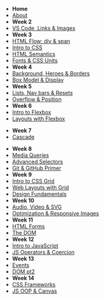- **Home**
- [About](/)
- **Week 2**
- [VS Code, Links & Images](./wk2/wk2b_intro_html.md)
- **Week 3**
- [HTML Flow: div & span](./wk3/wk03_HTML_Flow_Containers.md)
- [Intro to CSS](./wk3/wk03_Intro_CSS.md)
- [HTML Semantics](./wk3/wk3_2_HTML_Semantics.md)
- [Fonts & CSS Units](./wk/../wk3/wk3_3_text_units.md)
- **Week 4**
- [Background, Heroes & Borders](./wk4/wk4_1_background_heroes_border.md)
- [Box Model & Display](./wk4/wk4_2_boxModel.md)
- **Week 5**
- [Lists, Nav bars & Resets](./wk5/wk5_1_lists_reset.md)
- [Overflow & Position](./wk5/wk5_2_overflow_position.md)
- **Week 6**
- [Intro to Flexbox](./wk6/wk6_1_Flexbox.md)
- [Layouts with Flexbox](./wk6/wk6_2_Layouts_Flex.md)
<!-- - [Test 1 Practice Questions](./wk6/Test1_Practice.md)-->
- **Week 7**
- [Cascade](./wk7/wk7_1_cascade.md)
<!-- - [Test 1 Solution](./wk7/Test_1_Solution.md) -->
- **Week 8**
- [Media Queries](./wk8/media_queries.md)
- [Advanced Selectors](./wk8/advanced_selectors.md)
- [Git & GitHub Primer](./wk8/git_github.md)
- **Week 9**
- [Intro to CSS Grid](./wk9/grid.md)
- [Web Layouts with Grid](./wk9/layouts_grid.md)
- [Design Fundamentals](./wk9/design_fundamentals.md)
- **Week 10**
- [Audio, Video & SVG](./wk10/audio_video_svg.md)
- [Optimization & Responsive Images](./wk10/responsive_images.md)
- **Week 11**
- [HTML Forms](./wk11/forms.md)
- [The DOM](./wk11/dom.md)
- **Week 12**
- [Intro to JavaScript](./wk12/javascript_intro.md)
- [JS Operators & Coercion](./wk12/javascript_quirks.md)
- **Week 13**
- [Events](./wk13/events.md)
- [DOM pt2](./wk13/DOM-manipulation_pt2.md)
- **Week 14**
- [CSS Frameworks](./wk14/css_frameworks.md)
- [JS OOP & Canvas](./wk14/jsOOP_canvas.md)